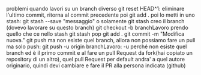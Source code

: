 
  problemi quando lavori su un branch diverso
  git reset HEAD^1: eliminare l'ultimo commit, ritorna al commit precedente
  poi git add .
  poi lo metti in uno stash: git stash --save "messaggio" o solamente git stash
  creo il branch (dovevo lavorare su questo branch)
  git checkout -b branchLavoro
  prendo quello che ce nello stash
  git stash pop
  git add .
  git commit -m "Modifica nuova."
  git push ma non esiste quel branch, allora non possiamo fare un pull ma solo push:
  git push -u origin branchLavoro: -u perché non esiste quel branch ed è il primo commit
  e al fare un pull Request da fork(hai copiato un repository di un altro), quel pull Request
  per default andra' a quel autore originario, quindi devi cambiare e fare il PR alla persona indicata (github)
 
